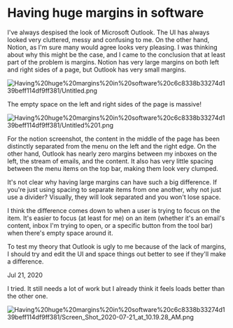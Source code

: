 # Having huge margins in software

I've always despised the look of Microsoft Outlook. The UI has always looked very cluttered, messy and confusing to me. On the other hand, Notion, as I'm sure many would agree looks very pleasing. I was thinking about why this might be the case, and I came to the conclusion that at least part of the problem is margins. Notion has very large margins on both left and right sides of a page, but Outlook has very small margins. 

![Having%20huge%20margins%20in%20software%20c6c8338b33274d139beff114df9ff381/Untitled.png](Having%20huge%20margins%20in%20software%20c6c8338b33274d139beff114df9ff381/Untitled.png)

The empty space on the left and right sides of the page is massive!

![Having%20huge%20margins%20in%20software%20c6c8338b33274d139beff114df9ff381/Untitled%201.png](Having%20huge%20margins%20in%20software%20c6c8338b33274d139beff114df9ff381/Untitled%201.png)

For the notion screenshot, the content in the middle of the page has been distinctly separated from the menu on the left and the right edge. On the other hand, Outlook has nearly zero margins between my inboxes on the left, the stream of emails, and the content. It also has very little spacing between the menu items on the top bar, making them look very clumped. 

It's not clear why having large margins can have such a big difference. If you're just using spacing to separate items from one another, why not just use a divider? Visually, they will look separated and you won't lose space. 

I think the difference comes down to when a user is trying to focus on the item. It's easier to focus (at least for me) on an item (whether it's an email's content, inbox I'm trying to open, or a specific button from the tool bar) when there's empty space around it.

To test my theory that Outlook is ugly to me because of the lack of margins, I should try and edit the UI and space things out better to see if they'll make a difference.

Jul 21, 2020 

I tried. It still needs a lot of work but I already think it feels loads better than the other one.

![Having%20huge%20margins%20in%20software%20c6c8338b33274d139beff114df9ff381/Screen_Shot_2020-07-21_at_10.19.28_AM.png](Having%20huge%20margins%20in%20software%20c6c8338b33274d139beff114df9ff381/Screen_Shot_2020-07-21_at_10.19.28_AM.png)